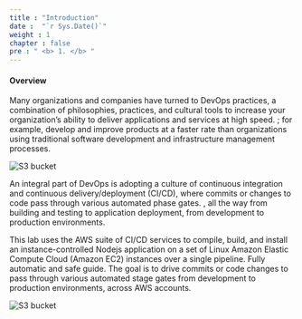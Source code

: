 ```yaml
---
title : "Introduction"
date :  "`r Sys.Date()`" 
weight : 1 
chapter : false
pre : " <b> 1. </b> "
---
```


#### Overview

Many organizations and companies have turned to DevOps practices, a combination of philosophies, practices, and cultural tools to increase your organization’s ability to deliver applications and services at high speed. ; for example, develop and improve products at a faster rate than organizations using traditional software development and infrastructure management processes.

![S3 bucket](/images/1/1.png)

An integral part of DevOps is adopting a culture of continuous integration and continuous delivery/deployment (CI/CD), where commits or changes to code pass through various automated phase gates. , all the way from building and testing to application deployment, from development to production environments.

This lab uses the AWS suite of CI/CD services to compile, build, and install an instance-controlled Nodejs application on a set of Linux Amazon Elastic Compute Cloud (Amazon EC2) instances over a single pipeline. Fully automatic and safe guide. The goal is to drive commits or code changes to pass through various automated stage gates from development to production environments, across AWS accounts.

![S3 bucket](/images/1/2.png)